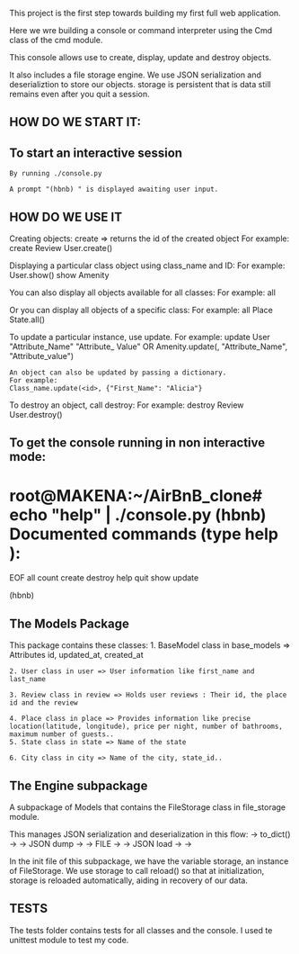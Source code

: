 This project is the first step towards building my first full web application.

Here we wre building a console or command interpreter using the Cmd class of the cmd module.

This console allows use to create, display, update and destroy objects.

It  also includes a file storage engine.
We use JSON serialization and deserializtion to store our objects.
storage is persistent that is data still remains even after you quit a session.

HOW DO WE START IT:
--------------------
To start an interactive session
--------------------------------
	By running ./console.py

	A prompt "(hbnb) " is displayed awaiting user input.

HOW DO WE USE IT
-----------------
Creating objects:
	create <ClassName> => returns the id of the created object
	For example:
	create Review
	User.create()

Displaying a particular class object using class_name and ID:
	For example:
	User.show(<id>)
	show Amenity <id>

You can also display all objects available for all classes:
	For example:
	all

Or you can display all objects of a specific class:
	For example:
	all Place
	State.all()

To update a particular instance, use update.
	For example:
	update User <id> "Attribute_Name" "Attribute_ Value"
	OR
	Amenity.update(<id>, "Attribute_Name", "Attribute_value")

	An object can also be updated by passing a dictionary.
	For example:
	Class_name.update(<id>, {"First_Name": "Alicia"}

To destroy an object, call destroy:
	For example:
	destroy Review <id>
	User.destroy(<id>)


To get the console running in non interactive mode:
------------------------------------------------------

root@MAKENA:~/AirBnB_clone# echo "help" | ./console.py
(hbnb)
Documented commands (type help <topic>):
========================================
EOF  all  count  create  destroy  help  quit  show  update

(hbnb)



The Models Package
-------------------
This package contains these classes:
	1. BaseModel class in base_models => Attributes id, updated_at, created_at

	2. User class in user => User information like first_name and last_name

	3. Review class in review => Holds user reviews : Their id, the place id and the review

	4. Place class in place => Provides information like precise location(latitude, longitude), price per night, number of bathrooms, maximum number of guests..
	5. State class in state => Name of the state
	
	6. City class in city => Name of the city, state_id..

The Engine subpackage
----------------------
A subpackage of Models that contains the FileStorage class in file_storage module.

This manages JSON serialization and deserialization in this flow: <object> -> to_dict() -> <dictionary> -> JSON dump -> <json string> -> FILE -> <json string> -> JSON load -> <dictionary> -> <object>

In the init file of this subpackage, we have the variable storage, an instance of FileStorage. We use storage to call reload() so that at initialization, storage is reloaded automatically, aiding in recovery of our data.

TESTS
-------
The tests folder contains tests for all classes and the console.
I used te unittest module to test my code.

